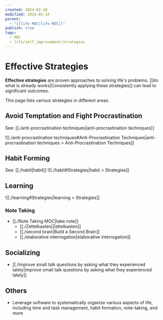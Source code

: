 ```yaml
---
created: 2024-02-10
modified: 2024-03-14
parent:
  - "[[life MOC|life MOC]]"
publish: true
tags:
  - MOC
  - life/self_improvement/strategies
---
```


# Effective Strategies
**Effective strategies** are proven approaches to solving life's problems. [[do what is already works|Consistently applying these strategies]] can lead to significant outcomes.

This page lists various strategies in different areas.

## Avoid Temptation and Fight Procrastination
See: [[./anti-procrastination techniques|anti-procrastination techniques]]

![[./anti-procrastination techniques#Anti-Procrastination Techniques|anti-procrastination techniques > Anti-Procrastination Techniques]]


## Habit Forming
See: [[./habit|habit]]
![[./habit#Strategies|habit > Strategies]]

## Learning
![[./learning#Strategies|learning > Strategies]]

### Note Taking
- [[./Note Taking MOC|take note]]
  - [[./Zettelkasten|Zettelkasten]]
  - [[./second brain|Build a Second Brain]]
  - [[./elaborative interrogation|elaborative interrogation]]

## Socializing
- [[./improve small talk questions by asking what they experienced lately|improve small talk questions by asking what they experienced lately]]

## Others
- Leverage software to systematically organize various aspects of life, including time and task management, habit formation, note-taking, and more